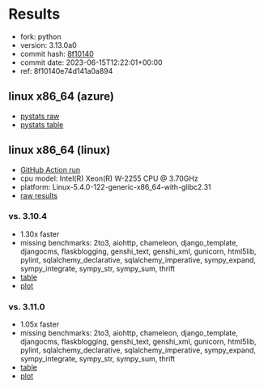 # Results

- fork: python
- version: 3.13.0a0
- commit hash: [8f10140](https://github.com/python/cpython/commit/8f10140)
- commit date: 2023-06-15T12:22:01+00:00
- ref: 8f10140e74d141a0a894

## linux x86_64 (azure)

- [pystats raw](bm-20230615-azure-x86_64-python-8f10140e74d141a0a894-3.13.0a0-8f10140-pystats.json)
- [pystats table](bm-20230615-azure-x86_64-python-8f10140e74d141a0a894-3.13.0a0-8f10140-pystats.md)

## linux x86_64 (linux)

- [GitHub Action run](https://github.com/faster-cpython/benchmarking/actions/runs/5286724818)
- cpu model: Intel(R) Xeon(R) W-2255 CPU @ 3.70GHz
- platform: Linux-5.4.0-122-generic-x86_64-with-glibc2.31
- [raw results](bm-20230615-linux-x86_64-python-8f10140e74d141a0a894-3.13.0a0-8f10140.json)

### vs. 3.10.4

- 1.30x faster
- missing benchmarks: 2to3, aiohttp, chameleon, django_template, djangocms, flaskblogging, genshi_text, genshi_xml, gunicorn, html5lib, pylint, sqlalchemy_declarative, sqlalchemy_imperative, sympy_expand, sympy_integrate, sympy_str, sympy_sum, thrift
- [table](bm-20230615-linux-x86_64-python-8f10140e74d141a0a894-3.13.0a0-8f10140-vs-3.10.4.md)
- [plot](bm-20230615-linux-x86_64-python-8f10140e74d141a0a894-3.13.0a0-8f10140-vs-3.10.4.png)

### vs. 3.11.0

- 1.05x faster
- missing benchmarks: 2to3, aiohttp, chameleon, django_template, djangocms, flaskblogging, genshi_text, genshi_xml, gunicorn, html5lib, pylint, sqlalchemy_declarative, sqlalchemy_imperative, sympy_expand, sympy_integrate, sympy_str, sympy_sum, thrift
- [table](bm-20230615-linux-x86_64-python-8f10140e74d141a0a894-3.13.0a0-8f10140-vs-3.11.0.md)
- [plot](bm-20230615-linux-x86_64-python-8f10140e74d141a0a894-3.13.0a0-8f10140-vs-3.11.0.png)


